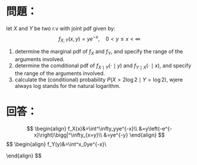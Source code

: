 # 問題：
let $X$ and $Y$ be two r.v with joint pdf given by:
$$
f_{X,Y}(x,y)=ye^{-x},\quad 0<y\leq x <\infty
$$
1. determine the marginal pdf of $f_X$ and $f_Y$, and specify the range of the arguments involved.
2. determine the comditional pdf of $f_{X\mid Y} (\cdot\mid y)$ and $f_{Y\mid X}(\cdot\mid x)$, and specify the range of the arguments involved.
3. calculate the (conditional) probability $P(X>2\log2\mid Y=\log2)$, wjere always log stands for the natural logarithm.
# 回答：
$$
\begin{align}
f_X(x)&=\int^\infty_yye^{-x}\\
&=y\left(-e^{-x}\right)\bigg|^\infty_{x=y}\\
&=ye^{-y}
\end{align}
$$
$$
\begin{align}
f_Y(y)&=\int^x_0ye^{-x}\\

\end{align}
$$